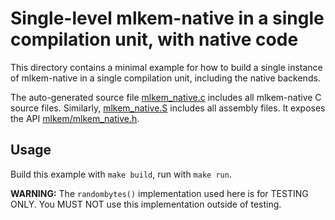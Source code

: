 [//]: # (SPDX-License-Identifier: CC-BY-4.0)

# Single-level mlkem-native in a single compilation unit, with native code

This directory contains a minimal example for how to build a single instance of mlkem-native in a single compilation
unit, including the native backends.

The auto-generated source file [mlkem_native.c](mlkem/mlkem_native.c) includes all mlkem-native C source
files. Similarly, [mlkem_native.S](mlkem/mlkem_native.S) includes all assembly files.
It exposes the API [mlkem/mlkem_native.h](mlkem/mlkem_native.h).

## Usage

Build this example with `make build`, run with `make run`.

**WARNING:** The `randombytes()` implementation used here is for TESTING ONLY. You MUST NOT use this implementation
outside of testing.
